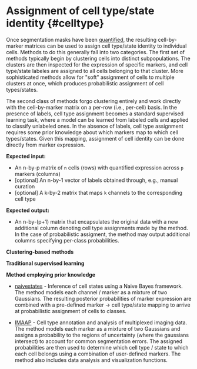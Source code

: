 # Assignment of cell type/state identity {#celltype}

Once segmentation masks have been [quantified](#quantify), the resulting cell-by-marker matrices can be used to assign cell type/state identity to individual cells. Methods to do this generally fall into two categories. The first set of methods typically begin by clustering cells into distinct subpopulations. The clusters are then inspected for the expression of specific markers, and cell type/state labeles are assigned to all cells belonging to that cluster. More sophisticated methods allow for "soft" assignment of cells to multiple clusters at once, which produces probabilistic assignment of cell types/states.

The second class of methods forgo clustering entirely and work directly with the cell-by-marker matrix on a per-row (i.e., per-cell) basis. In the presence of labels, cell type assignment becomes a standard supervised learning task, where a model can be learned from labeled cells and applied to classify unlabeled ones. In the absence of labels, cell type assignment requires some prior knowledge about which markers map to which cell types/states. Given this mapping, assignment of cell identity can be done directly from marker expression.

**Expected input:**

  * An n-by-p matrix of `n` cells (rows) with quantified expression across `p` markers (columns)
  * [optional] An n-by-1 vector of labels obtained through, e.g., manual curation
  * [optional] A k-by-2 matrix that maps `k` channels to the corresponding cell type

**Expected output:**

  * An n-by-(p+1) matrix that encapsulates the original data with a new additional column denoting cell type assignments made by the method. In the case of probabilistic assigment, the method may output additional columns specifying per-class probabilities.

**Clustering-based methods**

**Traditional supervised learning**

**Method employing prior knowledge**

  * [naivestates](https://github.com/labsyspharm/naivestates) - Inference of cell states using a Naive Bayes framework. The method models each channel / marker as a mixture of two Gaussians. The resulting posterior probabilities of marker expression are combined with a pre-defined marker -> cell type/state mapping to arrive at probabilistic assignment of cells to classes.

  * [IMAAP](https://github.com/labsyspharm/IMAAP) - Cell type annotation and analysis of multiplexed imaging data. The method models each marker as a mixture of two Gaussians and assigns a probability to the regions of uncertainty (where the gaussians intersect) to account for common segmentation errors. The assigned probabilities are then used to determine which cell type / state to which each cell belongs using a combination of user-defined markers. The method also includes data analysis and visualization functions.
